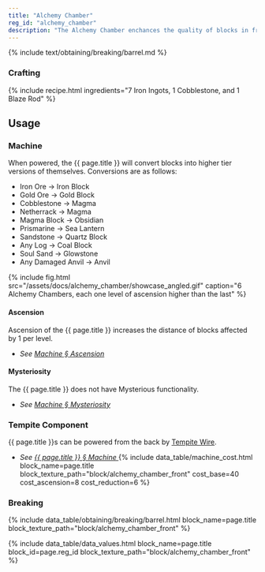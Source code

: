 ```yaml
---
title: "Alchemy Chamber"
reg_id: "alchemy_chamber"
description: "The Alchemy Chamber enchances the quality of blocks in front of it"
---
```


<!-- Obtaining -->
<!-- Breaking -->
{% include text/obtaining/breaking/barrel.md %}

### Crafting
{% include recipe.html ingredients="7 Iron Ingots, 1 Cobblestone, and 1 Blaze Rod" %}

## Usage
### Machine
When powered, the  {{ page.title }} will convert blocks into higher tier versions of themselves. Conversions are as follows:
- Iron Ore → Iron Block
- Gold Ore → Gold Block
- Cobblestone → Magma
- Netherrack → Magma
- Magma Block → Obsidian
- Prismarine → Sea Lantern
- Sandstone → Quartz Block
- Any Log → Coal Block
- Soul Sand → Glowstone
- Any Damaged Anvil → Anvil

{% include fig.html src="/assets/docs/alchemy_chamber/showcase_angled.gif" caption="6 Alchemy Chambers, each one level of ascension higher than the last" %}
#### Ascension
Ascension of the {{ page.title }} increases the distance of blocks affected by 1 per level.
- *See [Machine § Ascension](Machine#ascension)*

#### Mysteriosity
The {{ page.title }} does not have Mysterious functionality.
- *See [Machine § Mysteriosity](Machine#mysteriosity)*

### Tempite Component
{{ page.title }}s can be powered from the back by [Tempite Wire](Tempite_Wire).
- *See [{{ page.title }} § Machine ](#machine)*
{% include data_table/machine_cost.html block_name=page.title block_texture_path="block/alchemy_chamber_front" cost_base=40 cost_ascension=8 cost_reduction=6 %}

### Breaking
{% include data_table/obtaining/breaking/barrel.html block_name=page.title block_texture_path="block/alchemy_chamber_front" %}

<!-- Data Values -->
<!-- ID -->
{% include data_table/data_values.html block_name=page.title block_id=page.reg_id block_texture_path="block/alchemy_chamber_front" %}
